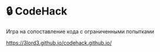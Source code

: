 # 🔒️ CodeHack
Игра на сопоставление кода с ограниченными попытками

https://3lord3.github.io/codehack.github.io/